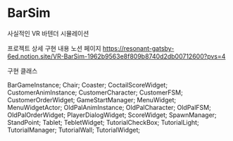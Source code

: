 # BarSim

사실적인 VR 바텐더 시뮬레이션

프로젝트 상세 구현 내용 노션 페이지 https://resonant-gatsby-6ed.notion.site/VR-BarSim-1962b9563e8f809b8740d2db00712600?pvs=4

구현 클래스

BarGameInstance;
Chair;
Coaster;
CoctailScoreWidget;
CustomerAnimInstance;
CustomerCharacter;
CustomerFSM;
CustomerOrderWidget;
GameStartManager;
MenuWidget;
MenuWidgetActor;
OldPalAnimInstance;
OldPalCharacter;
OldPalFSM;
OldPalOrderWidget;
PlayerDialogWidget;
ScoreWidget;
SpawnManager;
StandPoint;
Tablet;
TebletWidget;
TutorialCheckBox;
TutorialLight;
TutorialManager;
TutorialWall;
TutorialWidget;
